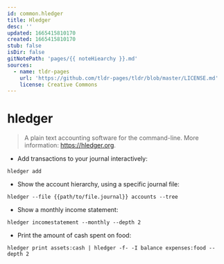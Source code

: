 ```yaml
---
id: common.hledger
title: Hledger
desc: ''
updated: 1665415810170
created: 1665415810170
stub: false
isDir: false
gitNotePath: 'pages/{{ noteHiearchy }}.md'
sources:
  - name: tldr-pages
    url: 'https://github.com/tldr-pages/tldr/blob/master/LICENSE.md'
    license: Creative Commons
---
```

# hledger

> A plain text accounting software for the command-line.
> More information: <https://hledger.org>.

- Add transactions to your journal interactively:

`hledger add`

- Show the account hierarchy, using a specific journal file:

`hledger --file {{path/to/file.journal}} accounts --tree`

- Show a monthly income statement:

`hledger incomestatement --monthly --depth 2`

- Print the amount of cash spent on food:

`hledger print assets:cash | hledger -f- -I balance expenses:food --depth 2`

